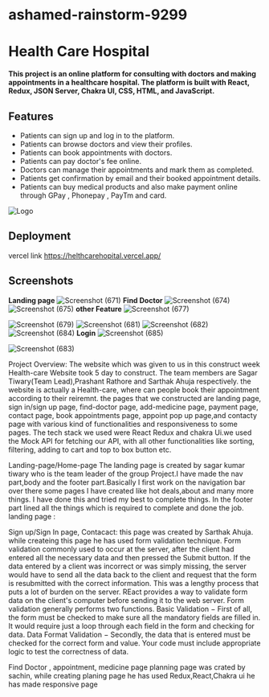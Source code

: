 # ashamed-rainstorm-9299

# Health Care Hospital

**This project is an online platform for consulting with doctors and making appointments in a healthcare hospital. The platform is built with React, Redux, JSON Server, Chakra UI, CSS, HTML, and JavaScript.**




## Features

- Patients can sign up and log in to the platform.
- Patients can browse doctors and view their profiles.
- Patients can book appointments with doctors.
- Patients can pay doctor's fee online.
- Doctors can manage their appointments and mark them as completed.
- Patients get confirmation by email and their booked appointment details.
- Patients can buy medical products and also make payment online through GPay , Phonepay , PayTm and card.


![Logo](https://helthcarehopital.vercel.app/static/media/logo.b266559daa6513256ea4.png)


## Deployment

vercel link https://helthcarehopital.vercel.app/



## Screenshots
**Landing page**
![Screenshot (671)](https://github.com/sagartiwary/ashamed-rainstorm-9299/assets/112960345/04090a5f-70fb-4cb1-b6b4-1ff1d698c350)
**Find Doctor**
![Screenshot (674)](https://github.com/sagartiwary/ashamed-rainstorm-9299/assets/112960345/c943f057-39ef-483c-85d8-25d7557e6e6f)
![Screenshot (675)](https://github.com/sagartiwary/ashamed-rainstorm-9299/assets/112960345/8a35ba63-be30-4914-818f-dc661dfb3448)
**other Feature**
![Screenshot (677)](https://github.com/sagartiwary/ashamed-rainstorm-9299/assets/112960345/bd4a6a6b-e6a1-4274-a4ae-cfa46dc8aeb8)

![Screenshot (679)](https://github.com/sagartiwary/ashamed-rainstorm-9299/assets/112960345/8873f437-9835-489d-8118-958b8ad405f4)
![Screenshot (681)](https://github.com/sagartiwary/ashamed-rainstorm-9299/assets/112960345/ffa09613-5b08-422d-a484-ff11aa973972)
![Screenshot (682)](https://github.com/sagartiwary/ashamed-rainstorm-9299/assets/112960345/3bc73c48-5680-47df-b020-b244d2e56a03)![Screenshot (684)](https://github.com/sagartiwary/ashamed-rainstorm-9299/assets/112960345/c9c7be84-60a2-479a-b43b-3d1230604a83)
**Login**
![Screenshot (685)](https://github.com/sagartiwary/ashamed-rainstorm-9299/assets/112960345/718d7801-3402-4247-8ff6-eac9a1604785)

![Screenshot (683)](https://github.com/sagartiwary/ashamed-rainstorm-9299/assets/112960345/68ea1292-7b70-4a87-9311-f3a3e8f914b6)

Project Overview:
The website which was given to us in this construct week Health-care Website took 5 day to construct. The team members are Sagar Tiwary(Team Lead),Prashant Rathore and Sarthak Ahuja respectively. the website is actually a Health-care, where can people book their appointment according to their reiremnt. the pages that we constructed are landing page, sign in/sign up page, find-doctor page, add-medicine page, payment page, contact page, book appointments page, appoint pop up page,and contacty page with various kind of functionalities and responsiveness to some pages. The tech stack we used were React Redux and chakra Ui.we used the Mock API for fetching our API, with all other functionalities like sorting, filtering, adding to cart and top to box button etc.


Landing-page/Home-page
The landing page is created by sagar kumar tiwary who is the team leader of the group Project.I have made the nav part,body and the footer part.Basically I first work on the navigation bar over there some pages I have created like hot deals,about and many more things. I have done this and tried my best to complete things. In the footer part lined all the things which is required to complete and done the job.
landing page :



Sign up/Sign In page, Contacact:
this page was created by Sarthak Ahuja. while createing this page he has used form validation technique. Form validation commonly used to occur at the server, after the client had entered all the necessary data and then pressed the Submit button. If the data entered by a client was incorrect or was simply missing, the server would have to send all the data back to the client and request that the form is resubmitted with the correct information. This was a lengthy process that puts a lot of burden on the server. REact provides a way to validate form data on the client's computer before sending it to the web server. Form validation generally performs two functions. Basic Validation − First of all, the form must be checked to make sure all the mandatory fields are filled in. It would require just a loop through each field in the form and checking for data. Data Format Validation − Secondly, the data that is entered must be checked for the correct form and value. Your code must include appropriate logic to test the correctness of data.


Find Doctor , appointment, medicine page
planning page was crated by sachin, while creating planing page he has used Redux,React,Chakra ui he has made responsive page

